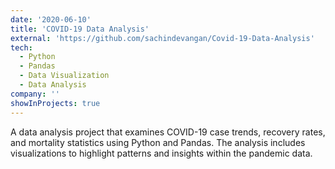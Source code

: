 ```yaml
---
date: '2020-06-10'
title: 'COVID-19 Data Analysis'
external: 'https://github.com/sachindevangan/Covid-19-Data-Analysis'
tech:
  - Python
  - Pandas
  - Data Visualization
  - Data Analysis
company: ''
showInProjects: true
---
```


A data analysis project that examines COVID-19 case trends, recovery rates, and mortality statistics using Python and Pandas. The analysis includes visualizations to highlight patterns and insights within the pandemic data.
